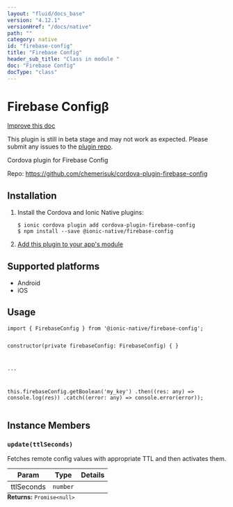 ```yaml
---
layout: "fluid/docs_base"
version: "4.12.1"
versionHref: "/docs/native"
path: ""
category: native
id: "firebase-config"
title: "Firebase Config"
header_sub_title: "Class in module "
doc: "Firebase Config"
docType: "class"
---
```


<h1 class="api-title">Firebase Config<span class="beta" title="beta">&beta;</span></h1>

<a class="improve-v2-docs" href="http://github.com/ionic-team/ionic-native/edit/master/src/@ionic-native/plugins/firebase-config/index.ts#L1">
  Improve this doc
</a>




<p class="beta-notice">
  This plugin is still in beta stage and may not work as expected. Please
  submit any issues to the <a target="_blank"
  href="https://github.com/chemerisuk/cordova-plugin-firebase-config/issues">plugin repo</a>.
</p>




<p>Cordova plugin for Firebase Config</p>


<p>Repo:
  <a href="https://github.com/chemerisuk/cordova-plugin-firebase-config">
    https://github.com/chemerisuk/cordova-plugin-firebase-config
  </a>
</p>


<h2><a class="anchor" name="installation" href="#installation"></a>Installation</h2>
<ol class="installation">
  <li>Install the Cordova and Ionic Native plugins:<br>
    <pre><code class="nohighlight">$ ionic cordova plugin add cordova-plugin-firebase-config
$ npm install --save @ionic-native/firebase-config
</code></pre>
  </li>
  <li><a href="https://ionicframework.com/docs/native/#Add_Plugins_to_Your_App_Module">Add this plugin to your app's module</a></li>
</ol>



<h2><a class="anchor" name="platforms" href="#platforms"></a>Supported platforms</h2>
<ul>
  <li>Android</li><li>iOS</li>
</ul>






<h2><a class="anchor" name="usage" href="#usage"></a>Usage</h2>
<pre><code class="lang-typescript">import { FirebaseConfig } from &#39;@ionic-native/firebase-config&#39;;


constructor(private firebaseConfig: FirebaseConfig) { }

...


this.firebaseConfig.getBoolean(&#39;my_key&#39;)
  .then((res: any) =&gt; console.log(res))
  .catch((error: any) =&gt; console.error(error));
</code></pre>








<h2><a class="anchor" name="instance-members" href="#instance-members"></a>Instance Members</h2>
<h3><a class="anchor" name="update" href="#update"></a><code>update(ttlSeconds)</code></h3>




Fetches remote config values with appropriate TTL and then activates them.

<table class="table param-table" style="margin:0;">
  <thead>
  <tr>
    <th>Param</th>
    <th>Type</th>
    <th>Details</th>
  </tr>
  </thead>
  <tbody>
  <tr>
    <td>
      ttlSeconds</td>
    <td>
      <code>number</code>
    </td>
    <td>
      </td>
  </tr>
  </tbody>
</table>

<div class="return-value" markdown="1">
  <i class="icon ion-arrow-return-left"></i>
  <b>Returns:</b> <code>Promise&lt;null&gt;</code> 
</div>






